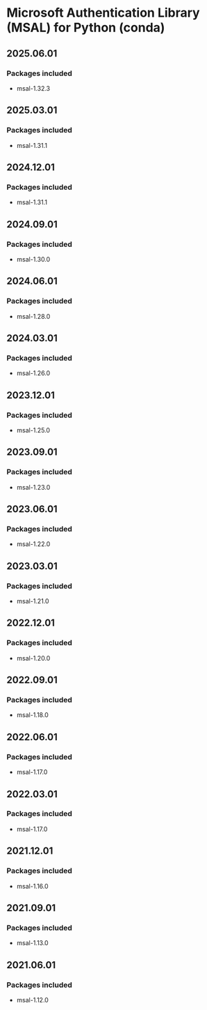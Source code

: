 # Microsoft Authentication Library (MSAL) for Python (conda)

## 2025.06.01

### Packages included

- msal-1.32.3

## 2025.03.01

### Packages included

- msal-1.31.1

## 2024.12.01

### Packages included

- msal-1.31.1

## 2024.09.01

### Packages included

- msal-1.30.0

## 2024.06.01

### Packages included

- msal-1.28.0

## 2024.03.01

### Packages included

- msal-1.26.0

## 2023.12.01

### Packages included

- msal-1.25.0

## 2023.09.01

### Packages included

- msal-1.23.0

## 2023.06.01

### Packages included

- msal-1.22.0

## 2023.03.01

### Packages included

- msal-1.21.0

## 2022.12.01

### Packages included

- msal-1.20.0

## 2022.09.01

### Packages included

- msal-1.18.0

## 2022.06.01

### Packages included

- msal-1.17.0

## 2022.03.01

### Packages included

- msal-1.17.0

## 2021.12.01

### Packages included

- msal-1.16.0

## 2021.09.01

### Packages included

- msal-1.13.0

## 2021.06.01

### Packages included

- msal-1.12.0
